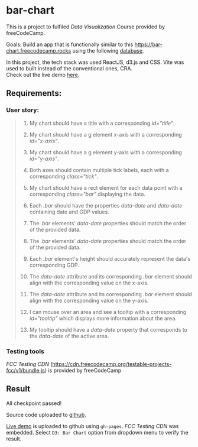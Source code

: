 # bar-chart

This is a project to fulfiled _Data Visualization_ Course provided by freeCodeCamp.

Goals: Build an app that is functionally similar to this https://bar-chart.freecodecamp.rocks using the following [database](https://raw.githubusercontent.com/freeCodeCamp/ProjectReferenceData/master/GDP-data.json).

In this project, the tech stack was used ReactJS, d3.js and CSS. Vite was used to built instead of the conventional ones, CRA.<br>
Check out the live demo [here](https://ndtrung-dev.github.io/bar-chart).

## Requirements:

### User story:

> 1. My chart should have a title with a corresponding _id="title"_.
>
> 1. My chart should have a g element x-axis with a corresponding _id="x-axis"_.
>
> 1. My chart should have a g element y-axis with a corresponding _id="y-axis"_.
>
> 1. Both axes should contain multiple tick labels, each with a corresponding _class="tick"_.
>
> 1. My chart should have a rect element for each data point with a corresponding _class="bar"_ displaying the data.
>
> 1. Each _.bar_ should have the properties _data-date_ and _data-date_ containing date and GDP values.
>
> 1. The _.bar_ elements' _data-date_ properties should match the order of the provided data.
>
> 1. The _.bar_ elements' _data-date_ properties should match the order of the provided data.
>
> 1. Each _.bar_ element's height should accurately represent the data's corresponding GDP.
>
> 1. The _data-date_ attribute and its corresponding _.bar_ element should align with the corresponding value on the x-axis.
>
> 1. The _data-date_ attribute and its corresponding _.bar_ element should align with the corresponding value on the y-axis.
>
> 1. I can mouse over an area and see a tooltip with a corresponding _id="tooltip"_ which displays more information about the area.
>
> 1. My tooltip should have a _data-date_ property that corresponds to the _data-date_ of the active area.

### Testing tools

<em>FCC Testing CDN</em> (https://cdn.freecodecamp.org/testable-projects-fcc/v1/bundle.js) is provided by freeCodeCamp

## Result

All checkpoint passed!

Source code uploaded to [github](https://github.com/ndtrung-dev/bar-chart).

[Live demo](https://ndtrung-dev.github.io/bar-chart) is uploaded to github using <code>gh-pages</code>. <em>FCC Testing CDN</em> was embedded. Select <code>D3: Bar Chart</code> option from dropdown menu to verify the result.
